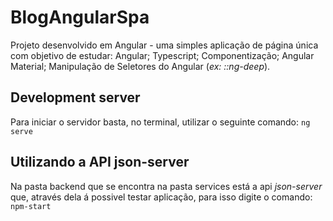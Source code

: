 # BlogAngularSpa

Projeto desenvolvido em Angular - uma simples aplicação de página única com objetivo de estudar:
Angular;
Typescript;
Componentização;
Angular Material;
Manipulação de Seletores do Angular (_ex: ::ng-deep_).


## Development server

Para iniciar o servidor basta, no terminal, utilizar o seguinte comando:
`ng serve`


## Utilizando a API json-server

Na pasta backend que se encontra na pasta services está a api _json-server_ que, através dela á possivel testar
aplicação, para isso digite o comando:
`npm-start`
